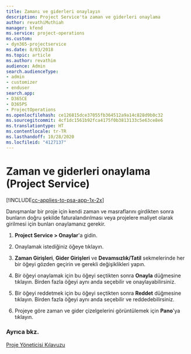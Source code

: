 ```yaml
---
title: Zamanı ve giderleri onaylayın
description: Project Service'ta zaman ve giderleri onaylama
author: revathiMuthiah
manager: kfend
ms.service: project-operations
ms.custom:
- dyn365-projectservice
ms.date: 8/03/2018
ms.topic: article
ms.author: revathim
audience: Admin
search.audienceType:
- admin
- customizer
- enduser
search.app:
- D365CE
- D365PS
- ProjectOperations
ms.openlocfilehash: ce126815dce37055fb364512a9a14c828d9b0c32
ms.sourcegitcommit: 4cf1dc1561b92fca4175f0b3813133c5e63ce8e6
ms.translationtype: HT
ms.contentlocale: tr-TR
ms.lasthandoff: 10/28/2020
ms.locfileid: "4127137"
---
```

# <a name="approve-time-and-expenses-project-service"></a>Zaman ve giderleri onaylama (Project Service)

[!INCLUDE[cc-applies-to-psa-app-1x-2x](../includes/cc-applies-to-psa-app-1x-2x.md)]

Danışmanlar bir proje için kendi zaman ve masraflarını girdikten sonra bunların doğru şekilde faturalandırılması veya projelere maliyet olarak girilmesi için bunları onaylamanız gerekir.  
  
1.  **Project Service > Onaylar**'a gidin.  
  
2.  Onaylamak istediğiniz öğeye tıklayın.  
  
3.  **Zaman Girişleri**, **Gider Girişleri** ve **Devamsızlık/Tatil** sekmelerinde her bir öğeyi gözden geçirin ve gerekli değişiklikleri yapın.  
  
4.  Bir öğeyi onaylamak için bu öğeyi seçtikten sonra **Onayla** düğmesine tıklayın. Birden fazla öğeyi aynı anda seçebilir ve onaylayabilirsiniz.  
  
5.  Bir öğeyi reddetmek için bu öğeyi seçtikten sonra **Reddet** düğmesine tıklayın. Birden fazla öğeyi aynı anda seçebilir ve reddedebilirsiniz.  
  
6.  Projeye göre zaman ve gider çizelgelerini görüntülemek için **Pano**'ya tıklayın.  
  
### <a name="see-also"></a>Ayrıca bkz.  
 [Proje Yöneticisi Kılavuzu](../psa/project-manager-guide.md)
